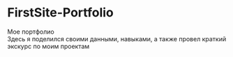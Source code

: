 # FirstSite-Portfolio
Мое портфолио <br>
Здесь я поделился своими данными, навыками, а также провел краткий экскурс по моим проектам <br>

